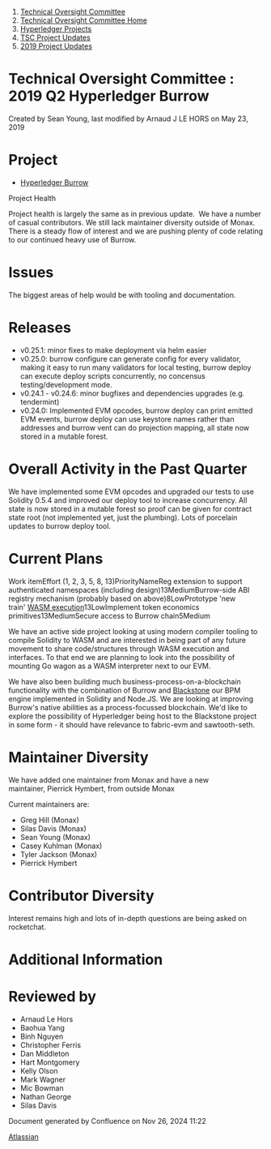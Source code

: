 1. [Technical Oversight Committee](index.html)
2. [Technical Oversight Committee Home](Technical-Oversight-Committee-Home_21430274.html)
3. [Hyperledger Projects](Hyperledger-Projects_21447704.html)
4. [TSC Project Updates](TSC-Project-Updates_21430854.html)
5. [2019 Project Updates](2019-Project-Updates_21447735.html)

# Technical Oversight Committee : 2019 Q2 Hyperledger Burrow

Created by Sean Young, last modified by Arnaud J LE HORS on May 23, 2019

# Project

- [Hyperledger Burrow](https://github.com/hyperledger/burrow/)

Project Health

Project health is largely the same as in previous update.  We have a number of casual contributors. We still lack maintainer diversity outside of Monax. There is a steady flow of interest and we are pushing plenty of code relating to our continued heavy use of Burrow.

# Issues

The biggest areas of help would be with tooling and documentation. 

# Releases

- v0.25.1: minor fixes to make deployment via helm easier
- v0.25.0: burrow configure can generate config for every validator, making it easy to run many validators for local testing, burrow deploy can execute deploy scripts concurrently, no concensus testing/development mode.
- v0.24.1 - v0.24.6: minor bugfixes and dependencies upgrades (e.g. tendermint)
- v0.24.0: Implemented EVM opcodes, burrow deploy can print emitted EVM events, burrow deploy can use keystore names rather than addresses and burrow vent can do projection mapping, all state now stored in a mutable forest.

# Overall Activity in the Past Quarter

We have implemented some EVM opcodes and upgraded our tests to use Solidity 0.5.4 and improved our deploy tool to increase concurrency. All state is now stored in a mutable forest so proof can be given for contract state root (not implemented yet, just the plumbing). Lots of porcelain updates to burrow deploy tool.

# Current Plans

Work itemEffort (1, 2, 3, 5, 8, 13)PriorityNameReg extension to support authenticated namespaces (including design)13MediumBurrow-side ABI registry mechanism (probably based on above)8LowPrototype 'new train' [WASM execution](https://github.com/go-interpreter/wagon "https://github.com/go-interpreter/wagon")13LowImplement token economics primitives13MediumSecure access to Burrow chain5Medium

We have an active side project looking at using modern compiler tooling to compile Solidity to WASM and are interested in being part of any future movement to share code/structures through WASM execution and interfaces. To that end we are planning to look into the possibility of mounting Go wagon as a WASM interpreter next to our EVM.

We have also been building much business-process-on-a-blockchain functionality with the combination of Burrow and [Blackstone](https://github.com/agreements-network/blackstone "https://github.com/agreements-network/blackstone") our BPM engine implemented in Solidity and Node.JS. We are looking at improving Burrow's native abilities as a process-focussed blockchain. We'd like to explore the possibility of Hyperledger being host to the Blackstone project in some form - it should have relevance to fabric-evm and sawtooth-seth.

# Maintainer Diversity

We have added one maintainer from Monax and have a new maintainer, Pierrick Hymbert, from outside Monax

Current maintainers are:

- Greg Hill (Monax)
- Silas Davis (Monax)
- Sean Young (Monax)
- Casey Kuhlman (Monax)
- Tyler Jackson (Monax)
- Pierrick Hymbert

# Contributor Diversity

Interest remains high and lots of in-depth questions are being asked on rocketchat.

# Additional Information

# Reviewed by

- Arnaud Le Hors
- Baohua Yang
- Binh Nguyen
- Christopher Ferris
- Dan Middleton
- Hart Montgomery
- Kelly Olson
- Mark Wagner
- Mic Bowman
- Nathan George
- Silas Davis

Document generated by Confluence on Nov 26, 2024 11:22

[Atlassian](http://www.atlassian.com/)
